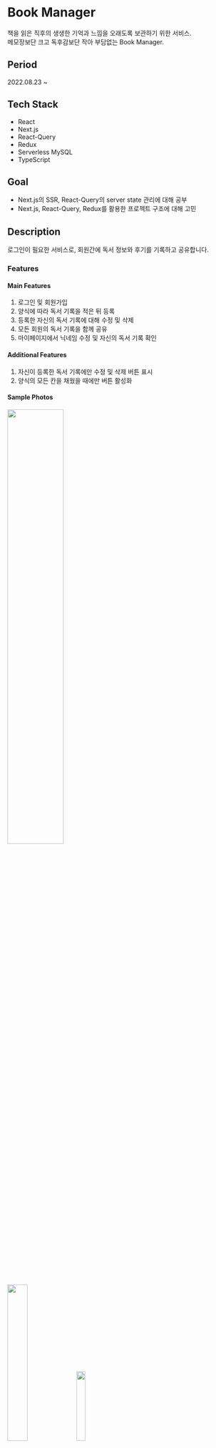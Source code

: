# Book Manager

책을 읽은 직후의 생생한 기억과 느낌을 오래도록 보관하기 위한 서비스.<br/>
메모장보단 크고 독후감보단 작아 부담없는 Book Manager.
<br/>

## Period

2022.08.23 ~
<br/>

## Tech Stack

-   React
-   Next.js
-   React-Query
-   Redux
-   Serverless MySQL
-   TypeScript

## Goal

-   Next.js의 SSR, React-Query의 server state 관리에 대해 공부
-   Next.js, React-Query, Redux를 활용한 프로젝트 구조에 대해 고민

## Description

로그인이 필요한 서비스로, 회원간에 독서 정보와 후기를 기록하고 공유합니다.
<br/>

### Features

#### Main Features

1. 로그인 및 회원가입
2. 양식에 따라 독서 기록을 적은 뒤 등록
3. 등록한 자신의 독서 기록에 대해 수정 및 삭제
4. 모든 회원의 독서 기록을 함께 공유
5. 마이페이지에서 닉네임 수정 및 자신의 독서 기록 확인

#### Additional Features

1. 자신이 등록한 독서 기록에만 수정 및 삭제 버튼 표시
2. 양식의 모든 칸을 채웠을 때에만 버튼 활성화

#### Sample Photos

<img src="https://user-images.githubusercontent.com/45283544/192719450-3f836df9-6f07-47a2-9b4b-8878ad50afb3.png" width=50% />

<img src="https://user-images.githubusercontent.com/45283544/192720091-6a6b598e-5787-40ce-95ec-5960d36fed17.png" width=30% /> <img src="https://user-images.githubusercontent.com/45283544/192720104-c5ce7ace-4006-4bff-9169-67e42291e99a.png" width=20% />

### Needs for Improvement

1. ..
